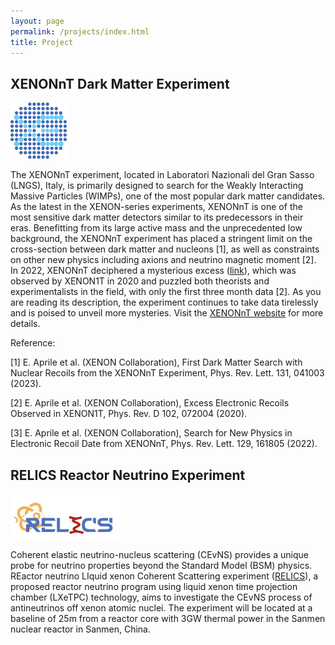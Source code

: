 ```yaml
---
layout: page
permalink: /projects/index.html
title: Project
---
```


## XENONnT Dark Matter Experiment

<img src="https://github.com/terteruu/terteruu.github.io/blob/main/images/logo/xenon-logo-2000px.png" class="floatpic" width="90" height="90">

The XENONnT experiment, located in Laboratori Nazionali del Gran Sasso (LNGS), Italy, is primarily designed to search for the Weakly Interacting Massive Particles (WIMPs), one of the most popular dark matter candidates. As the latest in the XENON-series experiments, XENONnT is one of the most sensitive dark matter detectors similar to its predecessors in their eras. Benefitting from its large active mass and the unprecedented low background, the XENONnT experiment has placed a stringent limit on the cross-section between dark matter and nucleons [1], as well as constraints on other new physics including axions and neutrino magnetic moment [2]. In 2022, XENONnT deciphered a mysterious excess ([link](https://medium.com/starts-with-a-bang/xenons-experimental-triumph-no-dark-matter-but-the-best-null-result-in-history-464b1a30a2f)), which was observed by XENON1T in 2020 and puzzled both theorists and experimentalists in the field, with only the first three month data [2]. As you are reading its description, the experiment continues to take data tirelessly and is poised to unveil more mysteries. Visit the [XENONnT website](https://xenonexperiment.org/) for more details.

Reference:

[1] E. Aprile et al. (XENON Collaboration), First Dark Matter Search with Nuclear Recoils from the XENONnT Experiment, Phys. Rev. Lett. 131, 041003 (2023).

[2] E. Aprile et al. (XENON Collaboration), Excess Electronic Recoils Observed in XENON1T, Phys. Rev. D 102, 072004 (2020).

[3] E. Aprile et al. (XENON Collaboration), Search for New Physics in Electronic Recoil Date from XENONnT, Phys. Rev. Lett. 129, 161805 (2022).


## RELICS Reactor Neutrino Experiment

<img src="https://github.com/terteruu/terteruu.github.io/blob/main/images/logo/relics_logo.jpg" class="floatpic" width="177" height="72">

Coherent elastic neutrino-nucleus scattering (CEvNS) provides a unique probe for neutrino properties beyond the Standard Model (BSM) physics. REactor neutrino LIquid xenon Coherent Scattering experiment ([RELICS](https://arxiv.org/abs/2405.05554)), a proposed reactor neutrino program using liquid xenon time projection chamber (LXeTPC) technology, aims to investigate the CEvNS process of antineutrinos off xenon atomic nuclei. The experiment will be located at a baseline of 25m from a reactor core with 3GW thermal power in the Sanmen nuclear reactor in Sanmen, China.

